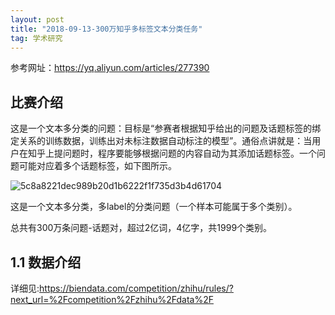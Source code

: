 ```yaml
---
layout: post
title: "2018-09-13-300万知乎多标签文本分类任务"
tag: 学术研究
---
```


参考网址：<https://yq.aliyun.com/articles/277390>

## **比赛介绍**

这是一个文本多分类的问题：目标是“参赛者根据知乎给出的问题及话题标签的绑定关系的训练数据，训练出对未标注数据自动标注的模型”。通俗点讲就是：当用户在知乎上提问题时，程序要能够根据问题的内容自动为其添加话题标签。一个问题可能对应着多个话题标签，如下图所示。

![5c8a8221dec989b20d1b6222f1f735d3b4d61704](https://yqfile.alicdn.com/5c8a8221dec989b20d1b6222f1f735d3b4d61704.png)

这是一个文本多分类，多label的分类问题（一个样本可能属于多个类别）。

总共有300万条问题-话题对，超过2亿词，4亿字，共1999个类别。

## **1.1 数据介绍**

详细见:<https://biendata.com/competition/zhihu/rules/?next_url=%2Fcompetition%2Fzhihu%2Fdata%2F>

